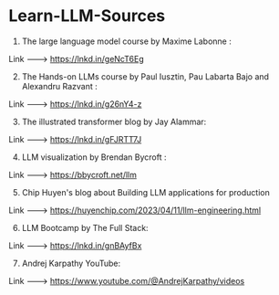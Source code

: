# Learn-LLM-Sources

1. The large language model course by Maxime Labonne : 

  Link ---> https://lnkd.in/geNcT6Eg

2. The Hands-on LLMs course by Paul Iusztin, Pau Labarta Bajo and Alexandru Razvant : 

  Link ---> https://lnkd.in/g26nY4-z

3. The illustrated transformer blog by Jay Alammar: 

  Link ---> https://lnkd.in/gFJRTT7J

4. LLM visualization by Brendan Bycroft :

  Link ---> https://bbycroft.net/llm

5. Chip Huyen's blog about Building LLM applications for production

  Link ---> https://huyenchip.com/2023/04/11/llm-engineering.html

6. LLM Bootcamp by The Full Stack:

  Link ---> https://lnkd.in/gnBAyfBx

7. Andrej Karpathy YouTube:
   
  Link ---> https://www.youtube.com/@AndrejKarpathy/videos
